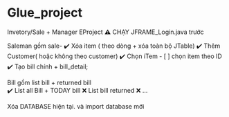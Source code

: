 # Glue_project
Invetory/Sale + Manager EProject
              :warning: CHẠY JFRAME_Login.java trước

Saleman gồm
        sale- :heavy_check_mark: Xóa item ( theo dòng + xóa toàn bộ JTable)
              :heavy_check_mark: Thêm Customer( hoặc không theo customer)
              :heavy_check_mark: Chọn iTem 
              - [ ]   chọn item theo ID
              :heavy_check_mark: Tạo bill chính + bill_detail;

   Bill gồm list bill + returned bill  
              :heavy_check_mark: List all Bill + TODAY bill
              :x: List bill returned
              :x: ...
                
Xóa DATABASE hiện tại. và import database mới
